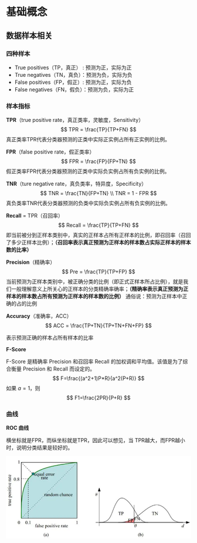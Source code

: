 # 基础概念

## 数据样本相关

### 四种样本

- True positives（TP，真正） : 预测为正，实际为正
- True negatives（TN，真负）：预测为负，实际为负
- False positives（FP，假正）: 预测为正，实际为负
- False negatives（FN，假负）：预测为负，实际为正

### 样本指标

**TPR**（true positive rate，真正类率，灵敏度，Sensitivity）
$$
TPR = \frac{TP}{TP+FN}
$$
真正类率TPR代表分类器预测的正类中实际正实例占所有正实例的比例。

**FPR**（false positive rate，假正类率）
$$
FPR = \frac{FP}{FP+TN}
$$
假正类率FPR代表分类器预测的正类中实际负实例占所有负实例的比例。

**TNR**（ture negative rate，真负类率，特异度，Specificity）
$$
TNR = \frac{TN}{FP+TN} \\
TNR = 1 - FPR
$$
真负类率TNR代表分类器预测的负类中实际负实例占所有负实例的比例。

**Recall** = TPR（召回率）
$$
Recall = \frac{TP}{TP+FN}
$$
即当前被分到正样本类别中，真实的正样本占所有正样本的比例，即召回率（召回了多少正样本比例）；**（召回率表示真正预测为正样本的样本数占实际正样本的样本数的比率）**

**Precision**（精确率）
$$
Pre = \frac{TP}{TP+FP}
$$
当前预测为正样本类别中，被正确分类的比例（即正式正样本所占比例），就是我们一般理解意义上所关心的正样本的分类精确率确率；**（精确率表示真正预测为正样本的样本数占所有预测为正样本的样本数的比例）** 通俗说：预测为正样本中正确的占的比例

**Accuracy**（准确率，ACC）
$$
ACC = \frac{TP+TN}{TP+TN+FN+FP}
$$


表示预测正确的样本占所有样本的比率

**F-Score**

F-Score 是精确率 Precision 和召回率 Recall 的加权调和平均值。该值是为了综合衡量 Precision 和 Recall 而设定的。
$$
F=\frac{(a^2+1)P*R}{a^2(P+R)}
$$
如果 $a = 1$，则
$$
F1=\frac{2PR}{P+R}
$$

### 曲线

**ROC 曲线**

横坐标就是FPR，而纵坐标就是TPR，因此可以想见，当 TPR越大，而FPR越小时，说明分类结果是较好的。

![img](src/02.基础概念补充/ZL433%DS_JHKSMVG7T_Z2NC.png)